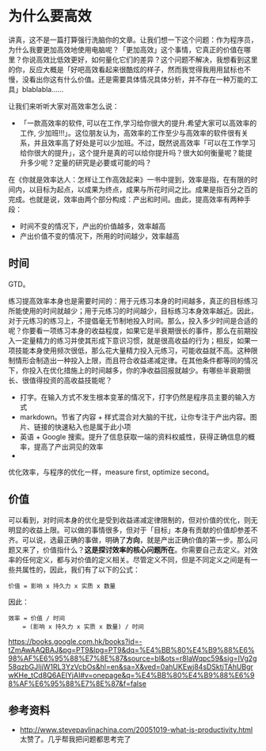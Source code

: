 # 为什么要高效

讲真，这不是一篇打算强行洗脑你的文章。让我们想一下这个问题：作为程序员，为什么我要更加高效地使用电脑呢？「更加高效」这个事情，它真正的价值在哪里？你说高效比低效更好，如何量化它们的差异？这个问题不解决，我想看到这里的你，反应大概是「好吧高效看起来很酷炫的样子，然而我觉得我用用鼠标也不慢，没看出你这有什么价值。还是需要具体情况具体分析，并不存在一种万能的工具」blablabla……

让我们来听听大家对高效率怎么说：

* 「一款高效率的软件, 可以在工作,学习给你很大的提升.希望大家可以高效率的工作, 少加班!!!」。这位朋友认为，高效率的工作至少与高效率的软件很有关系，并且效率高了好处是可以少加班。不过，既然说高效率「可以在工作学习给你很大的提升」，这个提升是真的可以给你提升吗？很大如何衡量呢？能提升多少呢？定量的研究是必要或可能的吗？

在《你就是效率达人：怎样让工作高效起来》一书中提到，效率是指，在有限的时间内，以目标为起点，以成果为终点，成果与所花时间之比。成果是指百分之百的完成。也就是说，效率由两个部分构成：产出和时间。由此，提高效率有两种手段：

* 时间不变的情况下，产出的价值越多，效率越高
* 产出价值不变的情况下，所用的时间越少，效率越高

## 时间

GTD。

练习提高效率本身也是需要时间的：用于元练习本身的时间越多，真正的目标练习所能使用的时间就越少；用于元练习的时间越少，目标练习本身效率越近。因此，对于元练习的练习上，不提倡毫无节制地投入时间。那么，投入多少时间是合适的呢？你要看一项练习本身的收益程度，如果它是半衰期很长的事件，那么在前期投入一定量精力的练习并使其形成下意识习惯，就是很高收益的行为；相反，如果一项技能本身使用频次很低，那么花大量精力投入元练习，可能收益就不高。这种限制情形会制造出一种投入上限，而且符合收益递减定律。在其他条件都等同的情况下，你投入在优化措施上的时间越多，你的净收益回报就越少。有哪些半衰期很长、很值得投资的高收益技能呢？

* 打字。在输入方式不发生根本变革的情况下，打字仍然是程序员主要的输入方式
* markdown。节省了内容 + 样式混合对大脑的干扰，让你专注于产出内容。图片、链接的快速粘入也是属于此小项
* 英语 + Google 搜索。提升了信息获取一端的资料权威性，获得正确信息的概率，提高了产出洞见的效率
* 

优化效率，与程序的优化一样，measure first, optimize second。

## 价值

可以看到，对时间本身的优化是受到收益递减定律限制的，但对价值的优化，则无明显的收益上限。可以做的事情很多，但对于「目标」本身有贡献的价值却参差不齐。可以说，选最正确的事做，明确了**方向**，就是产出正确价值的第一步。那么问题又来了，价值指什么？**这是探讨效率的核心问题所在**。你需要自己去定义。对效率的任何定义，都与对价值的定义相关。尽管定义不同，但是不同定义之间是有一些共属性的，因此，我们有了以下的公式：

```
价值 = 影响 x 持久力 x 实质 x 数量
```

因此：

```
效率 = 价值 / 时间
    = (影响 x 持久力 x 实质 x 数量) / 时间 
```


https://books.google.com.hk/books?id=-tZmAwAAQBAJ&pg=PT9&lpg=PT9&dq=%E4%BB%80%E4%B9%88%E6%98%AF%E6%95%88%E7%8E%87&source=bl&ots=r8IaWqpc59&sig=IVg2g58qzbGJIjjW1RL3YzVcbOs&hl=en&sa=X&ved=0ahUKEwj84sDSktjTAhUBgrwKHe_tCd8Q6AEIYjAI#v=onepage&q=%E4%BB%80%E4%B9%88%E6%98%AF%E6%95%88%E7%8E%87&f=false

## 参考资料

* http://www.stevepavlinachina.com/20051019-what-is-productivity.html 太赞了。几乎帮我把问题都思考完了